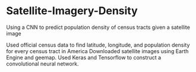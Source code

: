 # Satellite-Imagery-Density
Using a CNN to predict population density of census tracts given a satellite image

Used official census data to find latitude, longitude, and population density for every census tract in America
Downloaded satellite images using Earth Engine and geemap.
Used Keras and Tensorflow to construct a convolutional neural network.
